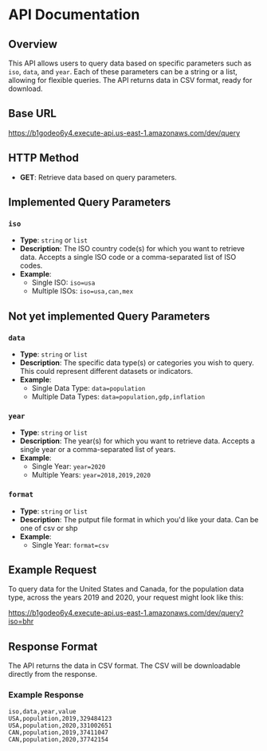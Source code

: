 # API Documentation

## Overview

This API allows users to query data based on specific parameters such as `iso`, `data`, and `year`. Each of these parameters can be a string or a list, allowing for flexible queries. The API returns data in CSV format, ready for download.

## Base URL

https://b1godeo6y4.execute-api.us-east-1.amazonaws.com/dev/query


## HTTP Method

- **GET**: Retrieve data based on query parameters.

## Implemented Query Parameters

### `iso`
- **Type**: `string` or `list`
- **Description**: The ISO country code(s) for which you want to retrieve data. Accepts a single ISO code or a comma-separated list of ISO codes.
- **Example**:
  - Single ISO: `iso=usa`
  - Multiple ISOs: `iso=usa,can,mex`


## Not yet implemented Query Parameters

### `data`
- **Type**: `string` or `list`
- **Description**: The specific data type(s) or categories you wish to query. This could represent different datasets or indicators.
- **Example**:
  - Single Data Type: `data=population`
  - Multiple Data Types: `data=population,gdp,inflation`

### `year`
- **Type**: `string` or `list`
- **Description**: The year(s) for which you want to retrieve data. Accepts a single year or a comma-separated list of years.
- **Example**:
  - Single Year: `year=2020`
  - Multiple Years: `year=2018,2019,2020`

### `format`
- **Type**: `string` or `list`
- **Description**: The putput file format in which you'd like your data. Can be one of csv or shp
- **Example**:
  - Single Year: `format=csv`

## Example Request

To query data for the United States and Canada, for the population data type, across the years 2019 and 2020, your request might look like this:


https://b1godeo6y4.execute-api.us-east-1.amazonaws.com/dev/query?iso=bhr


## Response Format

The API returns the data in CSV format. The CSV will be downloadable directly from the response.

### Example Response

```csv
iso,data,year,value
USA,population,2019,329484123
USA,population,2020,331002651
CAN,population,2019,37411047
CAN,population,2020,37742154
